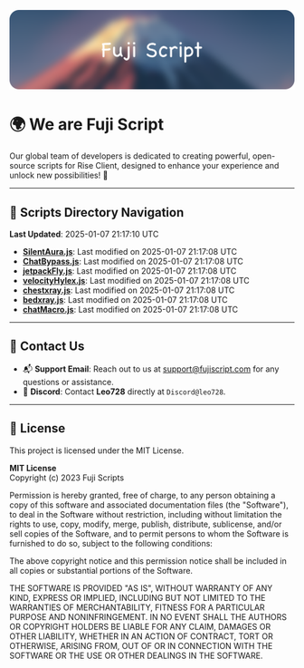 ![Banner](.github/b.webp)

# 🌍 **We are Fuji Script**

Our global team of developers is dedicated to creating powerful, open-source scripts for Rise Client, designed to enhance your experience and unlock new possibilities! 🌟

---
<!-- SCRIPTS_NAVIGATION_START -->
## 📂 **Scripts Directory Navigation**

**Last Updated**: 2025-01-07 21:17:10 UTC

- **[SilentAura.js](scripts/SilentAura.js)**: Last modified on 2025-01-07 21:17:08 UTC
- **[ChatBypass.js](scripts/ChatBypass.js)**: Last modified on 2025-01-07 21:17:08 UTC
- **[jetpackFly.js](scripts/jetpackFly.js)**: Last modified on 2025-01-07 21:17:08 UTC
- **[velocityHylex.js](scripts/velocityHylex.js)**: Last modified on 2025-01-07 21:17:08 UTC
- **[chestxray.js](scripts/chestxray.js)**: Last modified on 2025-01-07 21:17:08 UTC
- **[bedxray.js](scripts/bedxray.js)**: Last modified on 2025-01-07 21:17:08 UTC
- **[chatMacro.js](scripts/chatMacro.js)**: Last modified on 2025-01-07 21:17:08 UTC

<!-- SCRIPTS_NAVIGATION_END -->

---

## 💬 **Contact Us**  
- 📬 **Support Email**: Reach out to us at [support@fujiscript.com](mailto:support@fujiscript.com) for any questions or assistance.  
- 💬 **Discord**: Contact **Leo728** directly at `Discord@leo728`.

---

## 📜 **License**

This project is licensed under the MIT License.  

**MIT License**  
Copyright (c) 2023 Fuji Scripts  

Permission is hereby granted, free of charge, to any person obtaining a copy of this software and associated documentation files (the "Software"), to deal in the Software without restriction, including without limitation the rights to use, copy, modify, merge, publish, distribute, sublicense, and/or sell copies of the Software, and to permit persons to whom the Software is furnished to do so, subject to the following conditions:  

The above copyright notice and this permission notice shall be included in all copies or substantial portions of the Software.  

THE SOFTWARE IS PROVIDED "AS IS", WITHOUT WARRANTY OF ANY KIND, EXPRESS OR IMPLIED, INCLUDING BUT NOT LIMITED TO THE WARRANTIES OF MERCHANTABILITY, FITNESS FOR A PARTICULAR PURPOSE AND NONINFRINGEMENT. IN NO EVENT SHALL THE AUTHORS OR COPYRIGHT HOLDERS BE LIABLE FOR ANY CLAIM, DAMAGES OR OTHER LIABILITY, WHETHER IN AN ACTION OF CONTRACT, TORT OR OTHERWISE, ARISING FROM, OUT OF OR IN CONNECTION WITH THE SOFTWARE OR THE USE OR OTHER DEALINGS IN THE SOFTWARE.  
